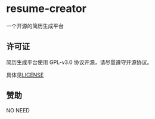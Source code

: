 # resume-creator
一个开源的简历生成平台



## 许可证

简历生成平台使用 GPL-v3.0 协议开源，请尽量遵守开源协议。

具体见[LICENSE](https://github.com/HanochMa/resume-creator/LICENSE)

## 赞助

NO NEED